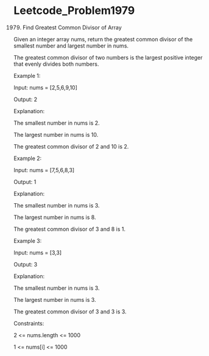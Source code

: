 # Leetcode_Problem1979




1979. Find Greatest Common Divisor of Array




Given an integer array nums, return the greatest common divisor of the smallest number and largest number in nums.





The greatest common divisor of two numbers is the largest positive integer that evenly divides both numbers.

 

Example 1:





Input: nums = [2,5,6,9,10]




Output: 2



Explanation:




The smallest number in nums is 2.





The largest number in nums is 10.





The greatest common divisor of 2 and 10 is 2.




Example 2:






Input: nums = [7,5,6,8,3]





Output: 1





Explanation:





The smallest number in nums is 3.





The largest number in nums is 8.





The greatest common divisor of 3 and 8 is 1.




Example 3:



Input: nums = [3,3]




Output: 3





Explanation:




The smallest number in nums is 3.





The largest number in nums is 3.





The greatest common divisor of 3 and 3 is 3.
 





Constraints:






2 <= nums.length <= 1000






1 <= nums[i] <= 1000
